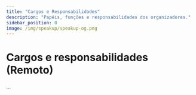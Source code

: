 ```yaml
---
title: "Cargos e Responsabilidades"
description: "Papéis, funções e responsabilidades dos organizadores."
sidebar_position: 0
image: /img/speakup/speakup-og.png
---
```


# Cargos e responsabilidades (Remoto)

...
